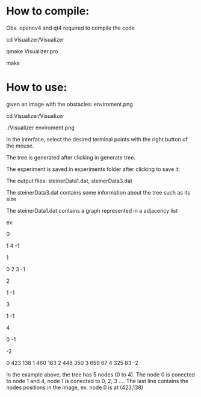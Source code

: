 # How to compile:

Obs. opencv4 and qt4 required to compile the code


cd Visualizer/Visualizer

qmake Visualizer.pro

make


# How to use:

given an image with the obstacles: enviroment.png

cd Visualizer/Visualizer

./Visualizer enviroment.png

In the interface, select the desired terminal points with the right button of the mouse.

The tree is generated after clicking in generate tree.

The experiment is saved in experiments folder after clicking to save it:

The output files: steinerData1.dat, steinerData3.dat

The steinerData3.dat contains some information about the tree such as its size

The steinerData1.dat contains a graph represented in a adjacency list

ex:

0

1 4 -1

1

0 2 3 -1

2

1 -1

3

1 -1

4

0 -1

-2

0 423 138 1 460 163 2 448 350 3 659 67 4 325 83 -2


In the example above, the tree has 5 nodes (0 to 4). The node 0 is conected to node 1 and 4, node 1 is conected to 0, 2, 3 ....
The last line contains the nodes positions in the image, ex: node 0 is at (423,138)









